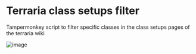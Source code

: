 # Terraria class setups filter
Tampermonkey script to filter specific classes in the class setups pages of the terraria wiki 

![image](https://github.com/user-attachments/assets/98ef56f9-13c1-468a-9deb-66de2be35a92)
